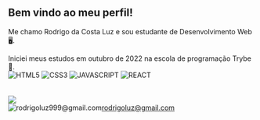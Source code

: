 ## Bem vindo ao meu perfil!

Me chamo Rodrigo da Costa Luz e sou estudante de Desenvolvimento Web 🖥️.

Iniciei meus estudos em outubro de 2022 na escola de programação Trybe 🚀.
<br>
![HTML5](https://img.shields.io/badge/HTML5-E34F26?style=for-the-badge&logo=html5&logoColor=white)
![CSS3](https://img.shields.io/badge/CSS3-1572B6?style=for-the-badge&logo=css3&logoColor=white)
![JAVASCRIPT](https://img.shields.io/badge/JavaScript-323330?style=for-the-badge&logo=javascript&logoColor=F7DF1E)
![REACT](	https://img.shields.io/badge/React-20232A?style=for-the-badge&logo=react&logoColor=61DAFB)
<br>
<br>
<br>
<a href="https://www.linkedin.com/in/rodrigodacostaluz/" target="_blank"><img src="https://img.shields.io/badge/-LinkedIn-%230077B5?style=for-the-badge&logo=linkedin&logoColor=white" target="_blank"></a>
<br>
![rodrigoluz999@gmail.com](https://img.shields.io/badge/Gmail-D14836?style=for-the-badge&logo=gmail&logoColor=white)rodrigoluz@gmail.com
